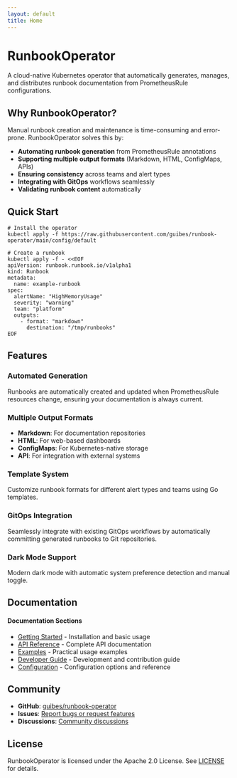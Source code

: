 ```yaml
---
layout: default
title: Home
---
```


# RunbookOperator

A cloud-native Kubernetes operator that automatically generates, manages, and distributes runbook documentation from PrometheusRule configurations.

## Why RunbookOperator?

Manual runbook creation and maintenance is time-consuming and error-prone. RunbookOperator solves this by:

- **Automating runbook generation** from PrometheusRule annotations
- **Supporting multiple output formats** (Markdown, HTML, ConfigMaps, APIs)
- **Ensuring consistency** across teams and alert types
- **Integrating with GitOps** workflows seamlessly
- **Validating runbook content** automatically

## Quick Start

    # Install the operator
    kubectl apply -f https://raw.githubusercontent.com/guibes/runbook-operator/main/config/default

    # Create a runbook
    kubectl apply -f - <<EOF
    apiVersion: runbook.runbook.io/v1alpha1
    kind: Runbook
    metadata:
      name: example-runbook
    spec:
      alertName: "HighMemoryUsage"
      severity: "warning"
      team: "platform"
      outputs:
        - format: "markdown"
          destination: "/tmp/runbooks"
    EOF

## Features

### Automated Generation
Runbooks are automatically created and updated when PrometheusRule resources change, ensuring your documentation is always current.

### Multiple Output Formats
- **Markdown**: For documentation repositories
- **HTML**: For web-based dashboards  
- **ConfigMaps**: For Kubernetes-native storage
- **API**: For integration with external systems

### Template System
Customize runbook formats for different alert types and teams using Go templates.

### GitOps Integration
Seamlessly integrate with existing GitOps workflows by automatically committing generated runbooks to Git repositories.

### Dark Mode Support
Modern dark mode with automatic system preference detection and manual toggle.

## Documentation

<div class="nav-toc">
<h4>Documentation Sections</h4>
<ul>
  <li><a href="{{ '/getting-started/' | relative_url }}">Getting Started</a> - Installation and basic usage</li>
  <li><a href="{{ '/api-reference/' | relative_url }}">API Reference</a> - Complete API documentation</li>
  <li><a href="{{ '/examples/' | relative_url }}">Examples</a> - Practical usage examples</li>
  <li><a href="{{ '/developer-guide/' | relative_url }}">Developer Guide</a> - Development and contribution guide</li>
  <li><a href="{{ '/configuration/' | relative_url }}">Configuration</a> - Configuration options and reference</li>
</ul>
</div>

## Community

- **GitHub**: [guibes/runbook-operator](https://github.com/guibes/runbook-operator)
- **Issues**: [Report bugs or request features](https://github.com/guibes/runbook-operator/issues)
- **Discussions**: [Community discussions](https://github.com/guibes/runbook-operator/discussions)

## License

RunbookOperator is licensed under the Apache 2.0 License. See [LICENSE](https://github.com/guibes/runbook-operator/blob/main/LICENSE) for details.
